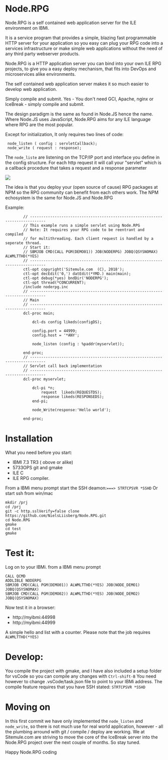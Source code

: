 # Node.RPG
Node.RPG is a self contained web application server for the ILE environment on IBMi. 

It is a service program that provides a simple, blazing fast programmable HTTP server for your application so you easy can plug your RPG code into a services infrastructure or make simple web applications without the need of any third party webserver products.

Node.RPG is a HTTP application server you can bind into your own ILE RPG projects, 
to give you a easy deploy mechanism, that fits into DevOps and microservices alike environments.

The self contained web application server makes it so much easier to develop web application. 

Simply compile and submit. Yes - You don't need GCI, Apache, nginx or IceBreak - simply compile and submit.

The design paradigm is the same as found in Node.JS hence the name. Where Node.JS uses 
JavaScript, Node.RPG aims for any ILE language where RPG are the most popular.

Except for initialization, It only requires two lines of code:
```
 node_listen ( config : servletCallback); 
 node_write ( request : response);
```

The `node_liste` are listening on the TCP/IP port and interface you define in the 
config structure. For each http request it will call your "servlet" which is a 
callback procedure that takes a request and a response parameter
   
![](image.png)


The idea is that you deploy your (open source of cause) RPG packages at NPM so the RPG community can benefit from each others work. The NPM echosystem is the same for Node.JS and Node.RPG    


Example: 
```
        // -----------------------------------------------------------------------------
        // This example runs a simple servlet using Node.RPG
        // Note: It requires your RPG code to be reentrant and compiled
        // for multithreading. Each client request is handled by a seperate thread.
        // Start it:
        // SBMJOB CMD(CALL PGM(DEMO01)) JOB(NODERPG) JOBQ(QSYSNOMAX) ALWMLTTHD(*YES)        
        // -----------------------------------------------------------------------------     
        ctl-opt copyright('Sitemule.com  (C), 2018');
        ctl-opt decEdit('0,') datEdit(*YMD.) main(main);
        ctl-opt debug(*yes) bndDir('NODERPG');
        ctl-opt thread(*CONCURRENT);
        /include noderpg.inc
        // -----------------------------------------------------------------------------
        // Main
        // -----------------------------------------------------------------------------     
        dcl-proc main;

            dcl-ds config likeds(configDS);

            config.port = 44999;
            config.host = '*ANY';

            node_listen (config : %paddr(myservlet));

        end-proc;
        // -----------------------------------------------------------------------------
        // Servlet call back implementation
        // -----------------------------------------------------------------------------     
        dcl-proc myservlet;

            dcl-pi *n;
                request  likeds(REQUESTDS);
                response likeds(RESPONSEDS);
            end-pi;
  
            node_Write(response:'Hello world');

        end-proc;
```

 
# Installation
What you need before you start:

* IBMI 7.3 TR3 ( obove or alike)
* 5733OPS git and gmake
* ILE C 
* ILE RPG compiler.


From a IBMi menu prompt start the SSH deamon:`===> STRTCPSVR *SSHD`
Or start ssh from win/mac

```
mkdir /prj
cd /prj 
git -c http.sslVerify=false clone https://github.com/NielsLiisberg/Node.RPG.git
cd Node.RPG
gmake 
cd test 
gmake
```

# Test it:
Log on to your IBMi.
from a IBMi menu prompt 
````
CALL QCMD
ADDLIBLE NODERPG
SBMJOB CMD(CALL PGM(DEMO01)) ALWMLTTHD(*YES) JOB(NODE_DEMO1) JOBQ(QSYSNOMAX) 
SBMJOB CMD(CALL PGM(DEMO02)) ALWMLTTHD(*YES) JOB(NODE_DEMO2) JOBQ(QSYSNOMAX) 
````
Now test it in a browser:

* http://myibmi:44998
* http://myibmi:44999

A simple hello and list with a counter. Please note that the job requires `ALWMLTTHD(*YES)`


# Develop:
You compile the project with gmake, and I have also included a 
setup folder for vsCode so you can compile any changes 
with `Ctrl-shift-B` You need however to 
change .vsCode/task.json file to point 
to your IBMi address. The compile feature requires that you have SSH stated: `STRTCPSVR *SSHD` 

# Moving on
In this first commit we have only implemented the `node_listen` and `node_write`, so there is not much use for real world application, however - all the plumbing arround with git / compile / deploy are working. We at Sitemule.com are striving to move the core of the IceBreak server into the Node.RPG project over the next couple of months. So stay tuned.

Happy Node.RPG coding

